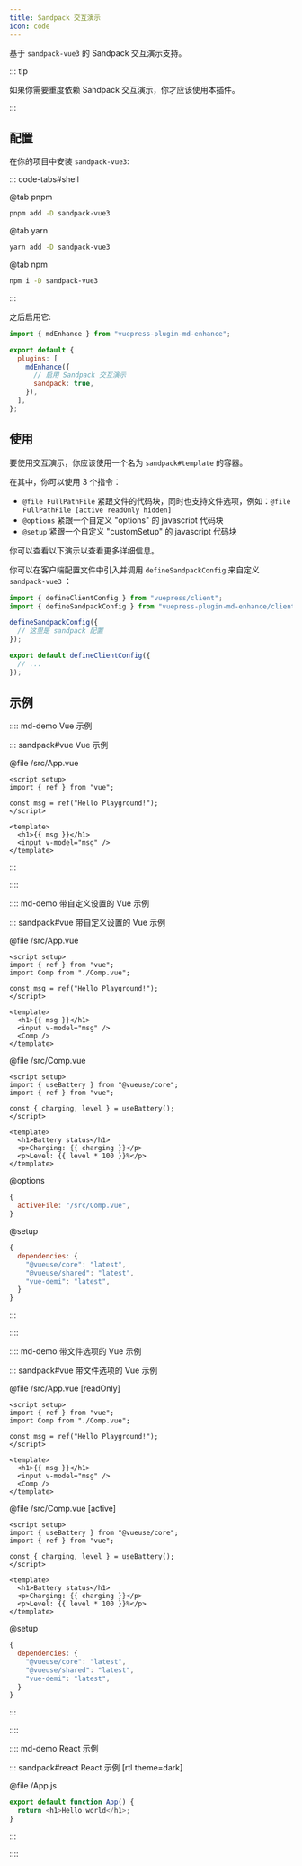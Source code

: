 ```yaml
---
title: Sandpack 交互演示
icon: code
---
```


<!-- #region before -->

基于 `sandpack-vue3` 的 Sandpack 交互演示支持。

<!-- more -->

::: tip

如果你需要重度依赖 Sandpack 交互演示，你才应该使用本插件。

:::

## 配置

在你的项目中安装 `sandpack-vue3`:

::: code-tabs#shell

@tab pnpm

```bash
pnpm add -D sandpack-vue3
```

@tab yarn

```bash
yarn add -D sandpack-vue3
```

@tab npm

```bash
npm i -D sandpack-vue3
```

:::

之后启用它:

<!-- #endregion before -->

```js {7} title=".vuepress/config.js"
import { mdEnhance } from "vuepress-plugin-md-enhance";

export default {
  plugins: [
    mdEnhance({
      // 启用 Sandpack 交互演示
      sandpack: true,
    }),
  ],
};
```

<!-- #region after -->

## 使用

要使用交互演示，你应该使用一个名为 `sandpack#template` 的容器。

在其中，你可以使用 3 个指令：

- `@file FullPathFile` 紧跟文件的代码块，同时也支持文件选项，例如：`@file FullPathFile [active readOnly hidden]`
- `@options` 紧跟一个自定义 "options" 的 javascript 代码块
- `@setup` 紧跟一个自定义 "customSetup" 的 javascript 代码块

你可以查看以下演示以查看更多详细信息。

你可以在客户端配置文件中引入并调用 `defineSandpackConfig` 来自定义 `sandpack-vue3` ：

```ts title=".vuepress/client.ts"
import { defineClientConfig } from "vuepress/client";
import { defineSandpackConfig } from "vuepress-plugin-md-enhance/client";

defineSandpackConfig({
  // 这里是 sandpack 配置
});

export default defineClientConfig({
  // ...
});
```

## 示例

:::: md-demo Vue 示例

::: sandpack#vue Vue 示例

@file /src/App.vue

```vue
<script setup>
import { ref } from "vue";

const msg = ref("Hello Playground!");
</script>

<template>
  <h1>{{ msg }}</h1>
  <input v-model="msg" />
</template>
```

:::

::::

:::: md-demo 带自定义设置的 Vue 示例

::: sandpack#vue 带自定义设置的 Vue 示例

@file /src/App.vue

```vue
<script setup>
import { ref } from "vue";
import Comp from "./Comp.vue";

const msg = ref("Hello Playground!");
</script>

<template>
  <h1>{{ msg }}</h1>
  <input v-model="msg" />
  <Comp />
</template>
```

@file /src/Comp.vue

```vue
<script setup>
import { useBattery } from "@vueuse/core";
import { ref } from "vue";

const { charging, level } = useBattery();
</script>

<template>
  <h1>Battery status</h1>
  <p>Charging: {{ charging }}</p>
  <p>Level: {{ level * 100 }}%</p>
</template>
```

@options

```js
{
  activeFile: "/src/Comp.vue",
}
```

@setup

```js
{
  dependencies: {
    "@vueuse/core": "latest",
    "@vueuse/shared": "latest",
    "vue-demi": "latest",
  }
}
```

:::

::::

:::: md-demo 带文件选项的 Vue 示例

::: sandpack#vue 带文件选项的 Vue 示例

@file /src/App.vue [readOnly]

```vue
<script setup>
import { ref } from "vue";
import Comp from "./Comp.vue";

const msg = ref("Hello Playground!");
</script>

<template>
  <h1>{{ msg }}</h1>
  <input v-model="msg" />
  <Comp />
</template>
```

@file /src/Comp.vue [active]

```vue
<script setup>
import { useBattery } from "@vueuse/core";
import { ref } from "vue";

const { charging, level } = useBattery();
</script>

<template>
  <h1>Battery status</h1>
  <p>Charging: {{ charging }}</p>
  <p>Level: {{ level * 100 }}%</p>
</template>
```

@setup

```js
{
  dependencies: {
    "@vueuse/core": "latest",
    "@vueuse/shared": "latest",
    "vue-demi": "latest",
  }
}
```

:::

::::

:::: md-demo React 示例

::: sandpack#react React 示例 [rtl theme=dark]

@file /App.js

```js
export default function App() {
  return <h1>Hello world</h1>;
}
```

:::

::::

<!-- #endregion after -->
